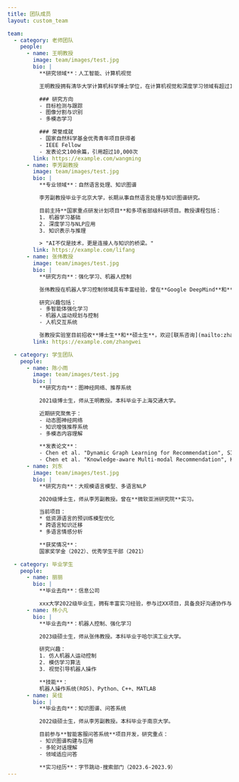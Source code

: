 ```yaml
---
title: 团队成员
layout: custom_team

team:
  - category: 老师团队
    people:
      - name: 王明教授
        image: team/images/test.jpg
        bio: |
          **研究领域**：人工智能、计算机视觉

          王明教授拥有清华大学计算机科学博士学位，在计算机视觉和深度学习领域有超过15年研究经验。

          ### 研究方向
          - 目标检测与跟踪
          - 图像分割与识别
          - 多模态学习

          ### 荣誉成就
          - 国家自然科学基金优秀青年项目获得者
          - IEEE Fellow
          - 发表论文100余篇，引用超过10,000次
        link: https://example.com/wangming
      - name: 李芳副教授
        image: team/images/test.jpg
        bio: |
          **专业领域**：自然语言处理、知识图谱

          李芳副教授毕业于北京大学，长期从事自然语言处理与知识图谱研究。

          目前主持**国家重点研发计划项目**和多项省部级科研项目。教授课程包括：
          1. 机器学习基础
          2. 深度学习与NLP应用
          3. 知识表示与推理

          > "AI不仅是技术，更是连接人与知识的桥梁。"
        link: https://example.com/lifang
      - name: 张伟教授
        image: team/images/test.jpg
        bio: |
          **研究方向**：强化学习、机器人控制

          张伟教授在机器人学习控制领域具有丰富经验，曾在**Google DeepMind**和**波士顿动力**工作。

          研究兴趣包括：
          - 多智能体强化学习
          - 机器人运动规划与控制
          - 人机交互系统

          张教授实验室目前招收**博士生**和**硕士生**，欢迎[联系咨询](mailto:zhang@example.com)。
        link: https://example.com/zhangwei

  - category: 学生团队
    people:
      - name: 陈小雨
        image: team/images/test.jpg
        bio: |
          **研究方向**：图神经网络、推荐系统

          2021级博士生，师从王明教授。本科毕业于上海交通大学。

          近期研究聚焦于：
          - 动态图神经网络
          - 知识增强推荐系统
          - 多模态内容理解

          **发表论文**：
          - Chen et al. "Dynamic Graph Learning for Recommendation", SIGIR 2023
          - Chen et al. "Knowledge-aware Multi-modal Recommendation", KDD 2022
      - name: 刘东
        image: team/images/test.jpg
        bio: |
          **研究方向**：大规模语言模型、多语言NLP

          2020级博士生，师从李芳副教授。曾在**微软亚洲研究院**实习。

          当前项目：
          * 低资源语言的预训练模型优化
          * 跨语言知识迁移
          * 多语言情感分析

          **获奖情况**：
          国家奖学金（2022）、优秀学生干部（2021）

  - category: 毕业学生
    people:
      - name: 丽丽
        bio: |
          **毕业去向**：信息公司

          xxx大学2022级毕业生，拥有丰富实习经验，参与过XX项目，具备良好沟通协作与问题解决能力，渴望在新起点开启职业新征程。
      - name: 林小凡
        bio: |
          **毕业去向**：机器人控制、强化学习

          2023级硕士生，师从张伟教授。本科毕业于哈尔滨工业大学。

          研究兴趣：
          1. 仿人机器人运动控制
          2. 模仿学习算法
          3. 视觉引导机器人操作

          **技能**：
          机器人操作系统(ROS)、Python、C++、MATLAB
      - name: 吴佳
        bio: |
          **毕业去向**：知识图谱、问答系统

          2022级硕士生，师从李芳副教授。本科毕业于南京大学。

          目前参与**智能客服问答系统**项目开发，研究重点：
          - 知识图谱构建与应用
          - 多轮对话理解
          - 领域适应问答

          **实习经历**：字节跳动-搜索部门（2023.6-2023.9）
---
```

